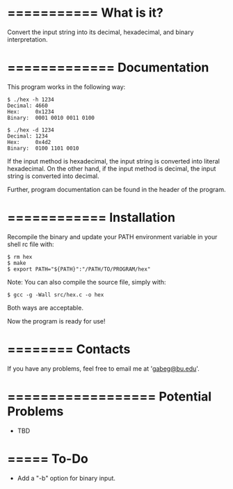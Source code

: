 ===========
What is it?
===========

Convert the input string into its decimal, hexadecimal, and binary interpretation.



=============
Documentation
=============

This program works in the following way:
    
    $ ./hex -h 1234
    Decimal: 4660
    Hex:	 0x1234
    Binary:	 0001 0010 0011 0100
    
    $ ./hex -d 1234
    Decimal: 1234
    Hex:	 0x4d2
    Binary:	 0100 1101 0010

If the input method is hexadecimal, the input string is converted into literal 
hexadecimal. On the other hand, if the input method is decimal, the input string is
converted into decimal.

Further, program documentation can be found in the header of the program.



============
Installation
============

Recompile the binary and update your PATH environment variable in your shell rc file
with:
    
    $ rm hex
    $ make
    $ export PATH="${PATH}":"/PATH/TO/PROGRAM/hex"

Note: You can also compile the source file, simply with:

    $ gcc -g -Wall src/hex.c -o hex

Both ways are acceptable. 

Now the program is ready for use!



========
Contacts
========

If you have any problems, feel free to email me at 'gabeg@bu.edu'.



==================
Potential Problems
==================

- TBD



=====
To-Do
=====

- Add a "-b" option for binary input.
